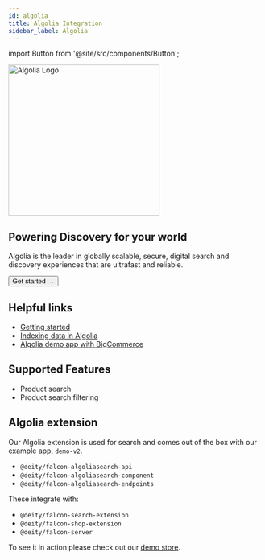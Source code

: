 ```yaml
---
id: algolia
title: Algolia Integration
sidebar_label: Algolia
---
```


import Button from '@site/src/components/Button';


<a href="https://www.algolia.com/" rel="noreferrer noopener" target="_blank" aria-label="visit the Algolia site">
  <img src="/docs/img/docs/platform/algolia-logo.svg" alt="Algolia Logo" width="300"/>
</a>

## Powering Discovery for your world

Algolia is the leader in globally scalable, secure, digital search and discovery experiences that are ultrafast and reliable.

<Button variant="contained" size="medium" href="/docs/integrations/algolia/getting-started">
  Get started →
</Button>
<div className="mb60"></div>


## Helpful links

- [Getting started](/docs/integrations/algolia/getting-started)
- [Indexing data in Algolia](/docs/integrations/algolia/indexing)
- [Algolia demo app with BigCommerce](https://v3demo2.deity.io/)


## Supported Features

- Product search
- Product search filtering


## Algolia extension

Our Algolia extension is used for search and comes out of the box with our example app, `demo-v2`.

- `@deity/falcon-algoliasearch-api`
- `@deity/falcon-algoliasearch-component`
- `@deity/falcon-algoliasearch-endpoints`

These integrate with:

- `@deity/falcon-search-extension`
- `@deity/falcon-shop-extension`
- `@deity/falcon-server`

To see it in action please check out our [demo store](https://v3demo2.deity.io/search).

